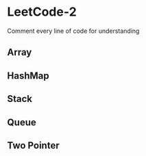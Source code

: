 # LeetCode-2

Comment every line of code for understanding

## Array

## HashMap

## Stack

## Queue

## Two Pointer

